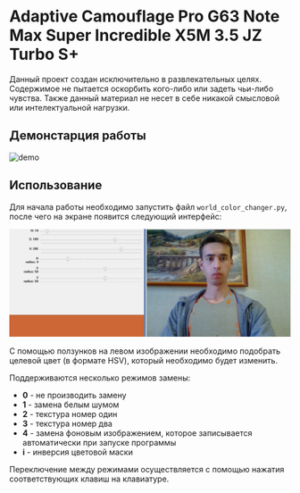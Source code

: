 # Adaptive Camouflage Pro G63 Note Max Super Incredible X5M 3.5 JZ Turbo S+

Данный проект создан исключительно в развлекательных целях.
Содержимое не пытается оскорбить кого-либо или задеть 
чьи-либо чувства. Также данный материал не несет в себе никакой
смысловой или интелектуальной нагрузки.

## Демонстарция работы

![demo](3rdparty/media/demo.gif)

## Использование

Для начала работы необходимо запустить файл 
`world_color_changer.py`, после чего на экране появится
следующий интерфейс:

![demo_interface](3rdparty/media/demo_interface.jpg)

С помощью ползунков на левом изображении необходимо подобрать
целевой цвет (в формате HSV), который необходимо будет изменить.

Поддерживаются несколько режимов замены:

* **0** - не производить замену
* **1** - замена белым шумом
* **2** - текстура номер один
* **3** - текстура номер два
* **4** - замена фоновым изображением, которое записывается
автоматически при запуске программы
* **i** - инверсия цветовой маски

Переключение между режимами осуществляется с помощью 
нажатия соответствующих клавиш на клавиатуре.
